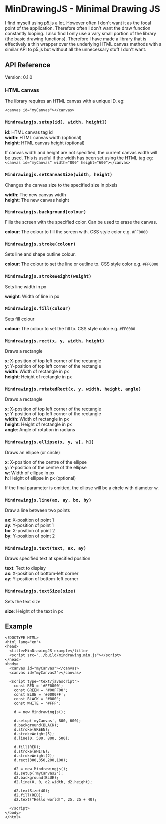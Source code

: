 MinDrawingJS - Minimal Drawing JS
=================================

I find myself using [p5.js](https://p5js.org/) a lot. However often I don't want it as the focal point of the application. Therefore often I don't want the draw function constantly looping. I also find I only use a vary small portion of the library (the basic drawing functions). Therefore I have made a library that is effectively a thin wrapper over the underlying HTML canvas methods with a similar API to p5.js but without all the unnecessary stuff I don't want.


API Reference
-------------
Version: 0.1.0  

### HTML canvas
The library requires an HTML canvas with a unique ID. eg:

`<canvas id="myCanvas"></canvas>`

### `Mindrawingjs.setup(id[, width, height])`

**id**: HTML canvas tag id  
**width**: HTML canvas width (optional)  
**height**: HTML canvas height (optional)  

If canvas width and height are not specified, the current canvas width will be used. This is useful if the width has been set using the HTML tag eg:  
`<canvas id="myCanvas" width="800" height="600"></canvas>`

### `Mindrawingjs.setCanvasSize(width, height)`
Changes the canvas size to the specified size in pixels

**width**: The new canvas width  
**height**: The new canvas height  

### `Mindrawingjs.background(colour)`
Fills the screen with the specified color. Can be used to erase the canvas.

**colour**: The colour to fill the screen with. CSS style color e.g. `#FF0000`

### `Mindrawingjs.stroke(colour)`
Sets line and shape outline colour.

**colour**: The colour to set the line or outline to. CSS style color e.g. `#FF0000`

### `Mindrawingjs.strokeWeight(weight)`
Sets line width in px

**weight**: Width of line in px

### `Mindrawingjs.fill(colour)`
Sets fill colour

**colour**: The colour to set the fill to. CSS style color e.g. `#FF0000`

### `Mindrawingjs.rect(x, y, width, height)`
Draws a rectangle

**x**: X-position of top left corner of the rectangle  
**y**: Y-position of top left corner of the rectangle  
**width**: Width of rectangle in px  
**height**: Height of rectangle in px  

### `Mindrawingjs.rotatedRect(x, y, width, height, angle)`
Draws a rectangle

**x**: X-position of top left corner of the rectangle  
**y**: Y-position of top left corner of the rectangle  
**width**: Width of rectangle in px  
**height**: Height of rectangle in px  
**angle**: Angle of rotation in radians

### `Mindrawingjs.ellipse(x, y, w[, h])`
Draws an ellipse (or circle)

**x**: X-position of the centre of the ellipse  
**y**: Y-position of the centre of the ellipse  
**w**: Width of ellipse in px  
**h**: Height of ellipse in px (optional)  

If the final parameter is omitted, the ellipse will be a circle with diameter w.

### `Mindrawingjs.line(ax, ay, bx, by)`
Draw a line between two points

**ax**: X-position of point 1  
**ay**: Y-position of point 1  
**bx**: X-position of point 2  
**by**: Y-position of point 2  

### `Mindrawingjs.text(text, ax, ay)`
Draws specified text at specified position

**text**: Text to display  
**ax**: X-position of bottom-left corner  
**ay**: Y-position of bottom-left corner  

### `Mindrawingjs.textSize(size)`
Sets the text size

**size**: Height of the text in px

Example
-------

```
<!DOCTYPE HTML>
<html lang="en">
<head>
  <title>MinDrawingJS example</title>
  <script src="../build/mindrawing.min.js"></script>
</head>
<body>
  <canvas id="myCanvas"></canvas>
  <canvas id="myCanvas2"></canvas>

  <script type="text/javascript">
    const RED = '#FF0000';
    const GREEN = '#00FF00';
    const BLUE = '#0000FF';
    const BLACK = '#000';
    const WHITE = '#FFF';

    d = new Mindrawingjs();

    d.setup('myCanvas', 800, 600);
    d.background(BLACK);
    d.stroke(GREEN);
    d.strokeWeight(5);
    d.line(0, 500, 800, 500);

    d.fill(RED);
    d.stroke(WHITE);
    d.strokeWeight(2);
    d.rect(300,350,200,100);

    d2 = new Mindrawingjs();
    d2.setup('myCanvas2');
    d2.background(BLUE);
    d2.line(0, 0, d2.width, d2.height);

    d2.textSize(40);
    d2.fill(RED);
    d2.text("Hello world!", 25, 25 + 40);

  </script>
</body>
</html>
```
